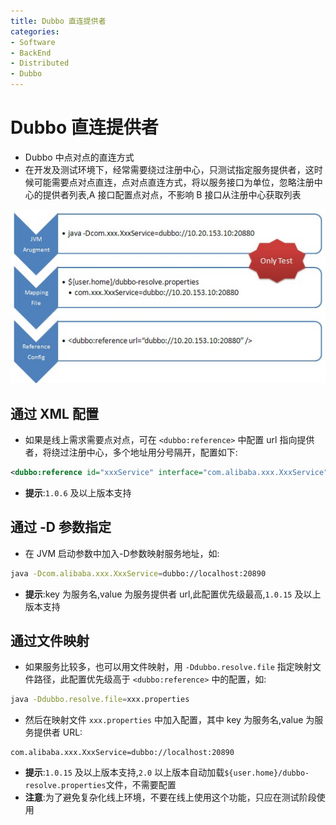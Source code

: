 ```yaml
---
title: Dubbo 直连提供者
categories:
- Software
- BackEnd
- Distributed
- Dubbo
---
```

# Dubbo 直连提供者

- Dubbo 中点对点的直连方式
- 在开发及测试环境下，经常需要绕过注册中心，只测试指定服务提供者，这时候可能需要点对点直连，点对点直连方式，将以服务接口为单位，忽略注册中心的提供者列表,A 接口配置点对点，不影响 B 接口从注册中心获取列表

![](https://raw.githubusercontent.com/LuShan123888/Files/main/Pictures/dubbo-directly-20211208210936368.jpg)

## 通过 XML 配置

- 如果是线上需求需要点对点，可在 `<dubbo:reference>` 中配置 url 指向提供者，将绕过注册中心，多个地址用分号隔开，配置如下:

```xml
<dubbo:reference id="xxxService" interface="com.alibaba.xxx.XxxService" url="dubbo://localhost:20890" />
```

- **提示**:`1.0.6` 及以上版本支持

## 通过 -D 参数指定

- 在 JVM 启动参数中加入-D参数映射服务地址，如:

```sh
java -Dcom.alibaba.xxx.XxxService=dubbo://localhost:20890
```

- **提示**:key 为服务名,value 为服务提供者 url,此配置优先级最高,`1.0.15` 及以上版本支持

## 通过文件映射

- 如果服务比较多，也可以用文件映射，用 `-Ddubbo.resolve.file` 指定映射文件路径，此配置优先级高于 `<dubbo:reference>` 中的配置，如:

```sh
java -Ddubbo.resolve.file=xxx.properties
```

- 然后在映射文件 `xxx.properties` 中加入配置，其中 key 为服务名,value 为服务提供者 URL:

```fallback
com.alibaba.xxx.XxxService=dubbo://localhost:20890
```

- **提示**:`1.0.15` 及以上版本支持,`2.0` 以上版本自动加载`${user.home}/dubbo-resolve.properties`文件，不需要配置
- **注意**:为了避免复杂化线上环境，不要在线上使用这个功能，只应在测试阶段使用